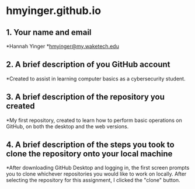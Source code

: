 # hmyinger.github.io

## 1. Your name and email 
*Hannah Yinger
*hmyinger@my.waketech.edu

## 2. A brief description of you GitHub account 
*Created to assist in learning computer basics as a cybersecurity student.

## 3. A brief description of the repository you created 
*My first repository, created to learn how to perform basic operations on GitHub, on both the desktop and the web versions.

## 4. A brief description of the steps you took to clone the repository onto your local machine 
*After downloading GitHub Desktop and logging in, the first screen prompts you to clone whichever repositories you would like to work on locally. After selecting the repository for this assignment, I clicked the "clone" button. 

